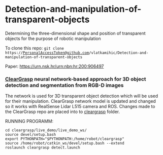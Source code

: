 # Detection-and-manipulation-of-transparent-objects

Determining the three-dimensional shape and position of transparent objects for the purpose of robotic manipulation

To clone this repo:
<code>git clone https://PersonalAccessToken@github.com/vlatkamihic/Detection-and-manipulation-of-transparent-objects</code>

Paper: https://urn.nsk.hr/urn:nbn:hr:200:906497

### [ClearGrasp](https://github.com/Shreeyak/cleargrasp) neural network-based approach for 3D object detection and segmentation from RGB-D images

The network is used for 3D transparent object detection which will be used for their manipulation.
ClearGrasp network model is updated and changed so it works with RealSense Lidar L515 camera and ROS.
Changes made to the ClearGrasp repo are placed into to [cleargrasp](https://github.com/vlatkamihic/Detekcija-i-manipulacija-transparentnih-objekata/tree/main/cleargrasp/live_demo) folder.


RUNNING PROGRAMM:
```
cd cleargrasp/live_demo/live_demo_ws/
source devel/setup.bash
export PYTHONPATH="$PYTHONPATH:/home/robot/cleargrasp"
source /home/robot/catkin_ws/devel/setup.bash --extend
roslaunch cleargrasp detect.launch
```
